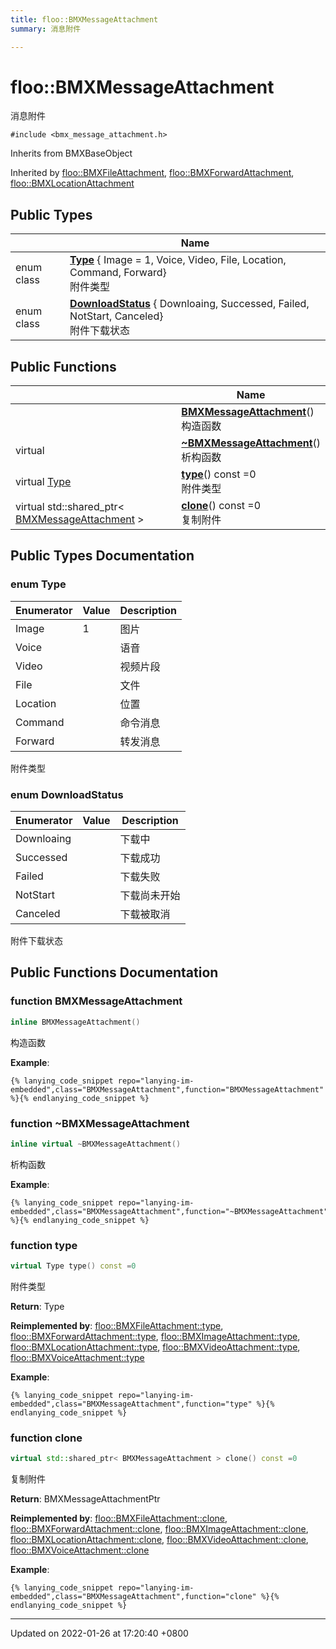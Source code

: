 ```yaml
---
title: floo::BMXMessageAttachment
summary: 消息附件 

---
```


# floo::BMXMessageAttachment



消息附件 


`#include <bmx_message_attachment.h>`

Inherits from BMXBaseObject

Inherited by [floo::BMXFileAttachment](classfloo_1_1_b_m_x_file_attachment.md), [floo::BMXForwardAttachment](classfloo_1_1_b_m_x_forward_attachment.md), [floo::BMXLocationAttachment](classfloo_1_1_b_m_x_location_attachment.md)

## Public Types

|                | Name           |
| -------------- | -------------- |
| enum class| **[Type](classfloo_1_1_b_m_x_message_attachment.md#enum-type)** { Image = 1, Voice, Video, File, Location, Command, Forward}<br>附件类型  |
| enum class| **[DownloadStatus](classfloo_1_1_b_m_x_message_attachment.md#enum-downloadstatus)** { Downloaing, Successed, Failed, NotStart, Canceled}<br>附件下载状态  |

## Public Functions

|                | Name           |
| -------------- | -------------- |
| | **[BMXMessageAttachment](classfloo_1_1_b_m_x_message_attachment.md#function-bmxmessageattachment)**()<br>构造函数  |
| virtual | **[~BMXMessageAttachment](classfloo_1_1_b_m_x_message_attachment.md#function-~bmxmessageattachment)**()<br>析构函数  |
| virtual [Type](classfloo_1_1_b_m_x_message_attachment.md#enum-type) | **[type](classfloo_1_1_b_m_x_message_attachment.md#function-type)**() const =0<br>附件类型  |
| virtual std::shared_ptr< [BMXMessageAttachment](classfloo_1_1_b_m_x_message_attachment.md) > | **[clone](classfloo_1_1_b_m_x_message_attachment.md#function-clone)**() const =0<br>复制附件  |

## Public Types Documentation

### enum Type

| Enumerator | Value | Description |
| ---------- | ----- | ----------- |
| Image | 1| 图片   |
| Voice | | 语音   |
| Video | | 视频片段   |
| File | | 文件   |
| Location | | 位置   |
| Command | | 命令消息   |
| Forward | | 转发消息   |



附件类型 

### enum DownloadStatus

| Enumerator | Value | Description |
| ---------- | ----- | ----------- |
| Downloaing | | 下载中   |
| Successed | | 下载成功   |
| Failed | | 下载失败   |
| NotStart | | 下载尚未开始   |
| Canceled | | 下载被取消   |



附件下载状态 

## Public Functions Documentation

### function BMXMessageAttachment

```cpp
inline BMXMessageAttachment()
```

构造函数 

**Example**:
```
{% lanying_code_snippet repo="lanying-im-embedded",class="BMXMessageAttachment",function="BMXMessageAttachment" %}{% endlanying_code_snippet %}
```
### function ~BMXMessageAttachment

```cpp
inline virtual ~BMXMessageAttachment()
```

析构函数 

**Example**:
```
{% lanying_code_snippet repo="lanying-im-embedded",class="BMXMessageAttachment",function="~BMXMessageAttachment" %}{% endlanying_code_snippet %}
```
### function type

```cpp
virtual Type type() const =0
```

附件类型 

**Return**: Type 

**Reimplemented by**: [floo::BMXFileAttachment::type](classfloo_1_1_b_m_x_file_attachment.md#function-type), [floo::BMXForwardAttachment::type](classfloo_1_1_b_m_x_forward_attachment.md#function-type), [floo::BMXImageAttachment::type](classfloo_1_1_b_m_x_image_attachment.md#function-type), [floo::BMXLocationAttachment::type](classfloo_1_1_b_m_x_location_attachment.md#function-type), [floo::BMXVideoAttachment::type](classfloo_1_1_b_m_x_video_attachment.md#function-type), [floo::BMXVoiceAttachment::type](classfloo_1_1_b_m_x_voice_attachment.md#function-type)


**Example**:
```
{% lanying_code_snippet repo="lanying-im-embedded",class="BMXMessageAttachment",function="type" %}{% endlanying_code_snippet %}
```
### function clone

```cpp
virtual std::shared_ptr< BMXMessageAttachment > clone() const =0
```

复制附件 

**Return**: BMXMessageAttachmentPtr 

**Reimplemented by**: [floo::BMXFileAttachment::clone](classfloo_1_1_b_m_x_file_attachment.md#function-clone), [floo::BMXForwardAttachment::clone](classfloo_1_1_b_m_x_forward_attachment.md#function-clone), [floo::BMXImageAttachment::clone](classfloo_1_1_b_m_x_image_attachment.md#function-clone), [floo::BMXLocationAttachment::clone](classfloo_1_1_b_m_x_location_attachment.md#function-clone), [floo::BMXVideoAttachment::clone](classfloo_1_1_b_m_x_video_attachment.md#function-clone), [floo::BMXVoiceAttachment::clone](classfloo_1_1_b_m_x_voice_attachment.md#function-clone)


**Example**:
```
{% lanying_code_snippet repo="lanying-im-embedded",class="BMXMessageAttachment",function="clone" %}{% endlanying_code_snippet %}
```
-------------------------------

Updated on 2022-01-26 at 17:20:40 +0800